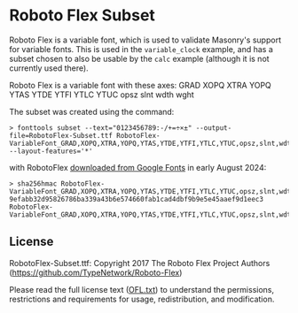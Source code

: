 # Roboto Flex Subset

Roboto Flex is a variable font, which is used to validate Masonry's support for variable fonts.
This is used in the `variable_clock` example, and has a subset chosen to also be usable by the `calc` example (although it is not currently used there).

Roboto Flex is a variable font with these axes:
  GRAD
  XOPQ
  XTRA
  YOPQ
  YTAS
  YTDE
  YTFI
  YTLC
  YTUC
  opsz
  slnt
  wdth
  wght

The subset was created using the command:

```shell
> fonttools subset --text="0123456789:-/+=÷×±" --output-file=RobotoFlex-Subset.ttf RobotoFlex-VariableFont_GRAD,XOPQ,XTRA,YOPQ,YTAS,YTDE,YTFI,YTLC,YTUC,opsz,slnt,wdth,wght.ttf --layout-features='*'
```

with RobotoFlex [downloaded from Google Fonts](https://fonts.google.com/specimen/Roboto+Flex) in early August 2024:

```shell
> sha256hmac RobotoFlex-VariableFont_GRAD,XOPQ,XTRA,YOPQ,YTAS,YTDE,YTFI,YTLC,YTUC,opsz,slnt,wdth,wght.ttf 
9efabb32d95826786ba339a43b6e574660fab1cad4dbf9b9e5e45aaef9d1eec3  RobotoFlex-VariableFont_GRAD,XOPQ,XTRA,YOPQ,YTAS,YTDE,YTFI,YTLC,YTUC,opsz,slnt,wdth,wght.ttf
```

## License

RobotoFlex-Subset.ttf: Copyright 2017 The Roboto Flex Project Authors (<https://github.com/TypeNetwork/Roboto-Flex>)

Please read the full license text ([OFL.txt](./OFL.txt)) to understand the permissions,
restrictions and requirements for usage, redistribution, and modification.
